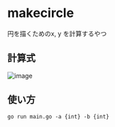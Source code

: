 # makecircle
円を描くためのx, y を計算するやつ

## 計算式
![image](https://user-images.githubusercontent.com/24913906/69000953-2acb7d00-091a-11ea-9ac7-77efc01554eb.png)

## 使い方
```
go run main.go -a {int} -b {int}
```


